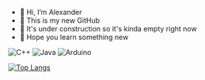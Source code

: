 - 🦖 Hi, I’m Alexander
- 🦕 This is my new GitHub
- 🦖 It's under construction so it's kinda empty right now
- 🦕 Hope you learn something new

![C++](https://img.shields.io/badge/c++-%2300599C.svg?style=for-the-badge&logo=c%2B%2B&logoColor=white)
![Java](https://img.shields.io/badge/java-%23ED8B00.svg?style=for-the-badge&logo=openjdk&logoColor=white)
![Arduino](https://img.shields.io/badge/-Arduino-00979D?style=for-the-badge&logo=Arduino&logoColor=white) 

[![Top Langs](https://github-readme-stats.vercel.app/api/top-langs/?username=ahtartari&layout=compact)](https://github.com/anuraghazra/github-readme-stats)

<!--
https://github.com/anuraghazra/github-readme-stats#top-languages-card
https://github.com/Ileriayo/markdown-badges
-->

<!---
ahtartari/ahtartari is a ✨ special ✨ repository because its `README.md` (this file) appears on your GitHub profile.
You can click the Preview link to take a look at your changes.
--->
